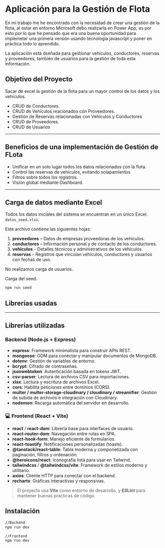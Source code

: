 # Aplicación para la Gestión de Flota

En mi trabajo me he encontrado con la necesidad de crear una gestión de la flota, al estar en entorno Microsoft debo realizarla en Power App, es por esto por lo que he pensado que era una 
buena oportunidad para implemetar una primera versión usando tecnología javascript y poner en práctica todo lo aprendido. 

La aplicación está dseñada para gestionar vehículos, conductores, reservas y proveedores, también de usuarios para la gestión de toda esta información. 

## Objetivo del Proyecto

Sacar de excel la gestión de la flota para un mayor control de los datos y los vehículos. 

- CRUD de Conductores.
- CRUD de Vehículos reacionados con Proveedores.
- Gestión de Reservas relacionadas con Vehículos y Conductores
- CRUD de Proveedores.
- CRUD de Usuarios

---

## Beneficios de una implementación de Gestión de FLota

- Unificar en un solo lugar todos los datos relacionados con la flota.
- Control las reservas de vehículos, evitando solapamientos
- Filtros sobre todos los registros.
- Visión global mediante Dashboard.

---

## Carga de datos mediante Excel

Todos los datos iniciales del sistema se encuentran en un único Excel: `datos_seed.xlsx`.

Este archivo contiene las siguientes hojas:

1. **proveedores** – Datos de empresas proveedoras de los vehículos.
2. **conductores** – Información personal y de contacto de los conductores.
3. **vehiculos** – Detalles técnicos y administrativos de los vehículos.
4. **reservas** – Registros que vinculan vehículos, conductores y usuarios con fechas de uso.

No realizamos carga de usuarios.

Carga del seed.

```bash
npm run seed

```

## Librerías usadas
---

## Librerías utilizadas

### Backend (Node.js + Express)

- **express**: Framework minimalista para construir APIs REST.
- **mongoose**: ODM para conectar y manipular documentos de MongoDB.
- **dotenv**: Gestión de variables de entorno.
- **bcrypt**: Cifrado de contraseñas.
- **jsonwebtoken**: Autenticación basada en tokens JWT.
- **csv-parser**: Lectura de archivos CSV para importaciones.
- **xlsx**: Lectura y escritura de archivos Excel.
- **cors**: Habilita peticiones entre dominios (CORS).
- **multer / multer-storage-cloudinary / cloudinary / streamifier**: Gestión de subida de archivos e integración con Cloudinary.
- **nodemon**: Recarga automática del servidor en desarrollo.

### 💻 Frontend (React + Vite)

- **react** / **react-dom**: Librería base para interfaces de usuario.
- **react-router-dom**: Navegación entre rutas en SPA.
- **react-hook-form**: Manejo eficiente de formularios.
- **react-toastify**: Notificaciones personalizadas (toasts).
- **@tanstack/react-table**: Tabla moderna y componetizada con paginación, filtros y ordenación.
- **@heroicons/react**: Iconografía lista para usar en Tailwind.
- **tailwindcss** / **@tailwindcss/vite**: Framework de estilos moderno y utilitario.
- **axios**: Cliente HTTP para conectar con el backend.
- **recharts**: Gráficas interactivas y responsivas.

> El proyecto usa **Vite** como entorno de desarrollo, y **ESLint** para mantener buenas prácticas de código.

## Instalación

```bash
//Backend
npm run dev

//Frontend
npm run dev

